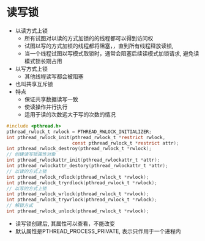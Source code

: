 # 读写锁

- 以读方式上锁
  - 所有试图对以读的方式加锁的的线程都可以得到访问权
  - 试图以写的方式加锁的线程都将阻塞，，直到所有线程释放读锁, 
  - 当一个线程试图以写模式取锁时，通常会阻塞后续读模式加锁请求, 避免读模式锁长期占用
- 以写方式上锁 
  - 其他线程读写都会被阻塞
- 也叫共享互斥锁  
- 特点
  - 保证共享数据读写一致
  - 使读操作并行执行
  - 适用于读的次数远大于写的次数的情况

```c
#include <pthread.h>
pthread_rwlock_t rwlock = PTHREAD_RWLOCK_INITIALIZER;
int pthread_rwlock_init(pthread_rwlock_t *restrict rwlock,
                        const pthread_rwlock_t *restrict attr);
int pthread_rwlock_destroy(pthread_rwlock_t *rwlock);  
// 创建读写锁属性对象
int pthread_rwlockattr_init(pthread_rwlockattr_t *attr);
int pthread_rwlockattr_destory(pthread_rwlockattr_t *attr);
// 以读的方式上锁
int pthread_rwlock_rdlock(pthread_rwlock_t *rwlock);
int pthread_rwlock_tryrdlock(pthread_rwlock_t *rwlock);
// 以写的方式上锁
int pthread_rwlock_wrlock(pthread_rwlock_t *rwlock);
int pthread_rwlock_trywrlock(pthread_rwlock_t *rwlock);
// 解锁方式
int pthread_rwlock_unlock(pthread_rwlock_t *rwlock);
```

- 读写锁创建后, 其属性可以查看，不能改变
-  默认属性是PTHREAD_PROCESS_PRIVATE, 表示只作用于一个进程内
